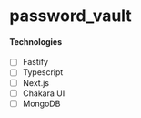 # password_vault
 
#### Technologies

- [ ] Fastify
- [ ] Typescript
- [ ] Next.js
- [ ] Chakara UI
- [ ] MongoDB
